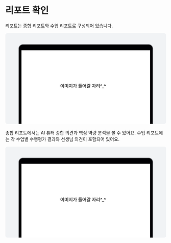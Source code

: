 # 리포트 확인
리포트는 종합 리포트와 수업 리포트로 구성되어 있습니다.

![이미지](./img/example.png)
<p></p>

종합 리포트에서는 AI 튜터 종합 의견과 핵심 역량 분석을 볼 수 있어요.
수업 리포트에는 각 수업별 수행평가 결과와 선생님 의견이 포함되어 있어요.

![이미지](./img/example.png)
<p></p>
